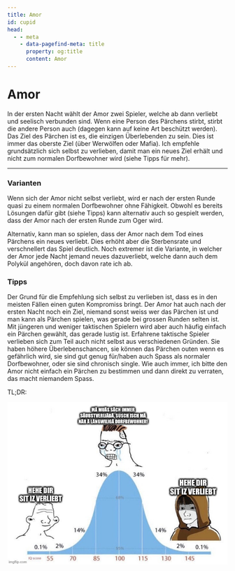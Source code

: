 ```yaml
---
title: Amor
id: cupid
head:
  - - meta
    - data-pagefind-meta: title
      property: og:title
      content: Amor
---
```

# Amor <TeamBadge team="Dorf" />

In der ersten Nacht wählt der Amor zwei Spieler, welche ab dann verliebt und seelisch verbunden sind. Wenn eine Person des Pärchens stirbt, stirbt die andere Person auch (dagegen kann auf keine Art beschützt werden). Das Ziel des Pärchen ist es, die einzigen Überlebenden zu sein. Dies ist immer das oberste Ziel (über Werwölfen oder Mafia). Ich empfehle grundsätzlich sich selbst zu verlieben, damit man ein neues Ziel erhält und nicht zum normalen Dorfbewohner wird (siehe Tipps für mehr).

---

### Varianten
Wenn sich der Amor nicht selbst verliebt, wird er nach der ersten Runde quasi zu einem normalen Dorfbewohner ohne Fähigkeit. Obwohl es bereits Lösungen dafür gibt (siehe Tipps) kann alternativ auch so gespielt werden, dass der Amor nach der ersten Runde zum Oger wird.

Alternativ, kann man so spielen, dass der Amor nach dem Tod eines Pärchens ein neues verliebt. Dies erhöht aber die Sterbensrate und verschnellert das Spiel deutlich. Noch extremer ist die Variante, in welcher der Amor jede Nacht jemand neues dazuverliebt, welche dann auch dem Polykül angehören, doch davon rate ich ab.

### Tipps
Der Grund für die Empfehlung sich selbst zu verlieben ist, dass es in den meisten Fällen einen guten Kompromiss bringt. Der Amor hat auch nach der ersten Nacht noch ein Ziel, niemand sonst weiss wer das Pärchen ist und man kann als Pärchen spielen, was gerade bei grossen Runden selten ist. Mit jüngeren und weniger taktischen Spielern wird aber auch häufig einfach ein Pärchen gewählt, das gerade lustig ist. Erfahrene taktische Spieler verlieben sich zum Teil auch nicht selbst aus verschiedenen Gründen. Sie haben höhere Überlebenschancen, sie können das Pärchen outen wenn es gefährlich wird, sie sind gut genug für/haben auch Spass als normaler Dorfbewohner, oder sie sind chronisch single. Wie auch immer, ich bitte den Amor nicht einfach ein Pärchen zu bestimmen und dann direkt zu verraten, das macht niemandem Spass.  

TL;DR:  

![Amor Self-love bell-curve meme](/images/amor_bell_curve_meme.jpg)